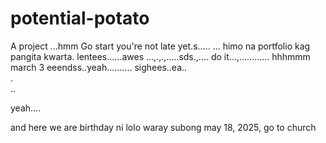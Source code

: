 # potential-potato
A project
...hmm
Go start you're not late yet.s.....
...
himo na portfolio kag pangita kwarta. lentees......awes
...,.,.,.....sds.,....
do it...,............
 hhhmmm march 3 eeendss..yeah..........
 sighees..ea..
 <br>.
 <br>..

 yeah....

 and here we are birthday ni lolo waray subong may 18, 2025, go to church
<!-- I will start today freelancing and VA help meqq..

help me help me helpppp..

mashed potato
heyy

hello. s.
